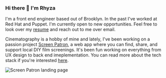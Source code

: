 ### Hi there 👋 I'm Rhyza

I'm a front end engineer based out of Brooklyn. In the past I've worked at Red Hat and Puppet. I'm currently open to new opportunities. Feel free to look over my [resume](./Rhyza%20Velasco%20Resume.pdf) and reach out to me over email.

Cinematography is a hobby of mine and lately, I've been working on a passion project [Screen Patron](https://github.com/rhyza/screen-patron), a web app where you can find, share, and support local DIY film screenings. It's been fun working on everything from UX design to back end imeplementation. You can read more about the tech stack if you're interested [here](https://github.com/rhyza/screen-patron/wiki).


![Screen Patron landing page](./screen_patron.gif)

<!--
**rhyza/rhyza** is a ✨ _special_ ✨ repository because its `README.md` (this file) appears on your GitHub profile.

Here are some ideas to get you started:

- 🔭 I’m currently working on ...
- 🌱 I’m currently learning ...
- 👯 I’m looking to collaborate on ...
- 🤔 I’m looking for help with ...
- 💬 Ask me about ...
- 📫 How to reach me: ...
- 😄 Pronouns: ...
- ⚡ Fun fact: ...
-->
